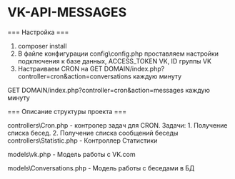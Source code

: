 # VK-API-MESSAGES

=== Настройка ===

1. composer install
2. В файле конфигурации config\config.php проставляем настройки подключения к базе данных, ACCESS_TOKEN VK, ID группы VK
3. Настраиваем CRON на 
  GET DOMAIN/index.php?controller=cron&action=conversations каждую минуту
  
  GET DOMAIN/index.php?controller=cron&action=messages каждую минуту

=== Описание структуры проекта ===

controllers\Cron.php - контролер задач для CRON. Задачи: 1. Получение списка бесед. 2. Получение списка сообщений беседы
controllers\Statistic.php - Контроллер Статистики

models\vk.php - Модель работы с VK.com

models\Conversations.php - Модель работы с беседами в БД
